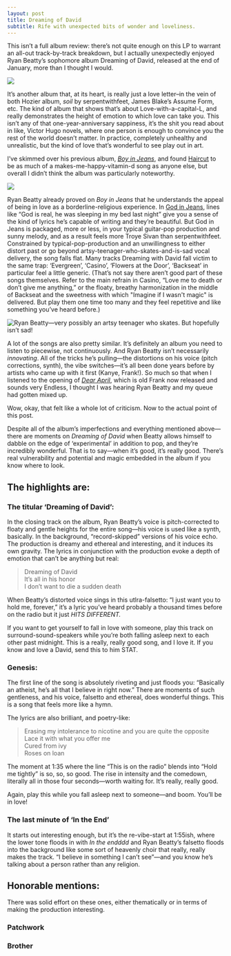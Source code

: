 ```yaml
---
layout: post
title: Dreaming of David
subtitle: Rife with unexpected bits of wonder and loveliness. 
---
```

This isn’t a full album review: there’s not quite enough on this LP to warrant an all-out track-by-track breakdown, but I actually unexpectedly enjoyed Ryan Beatty’s sophomore album Dreaming of David, released at the end of January, more than I thought I would. 

![](https://images.genius.com/ab15d564e1b9204efecb220f258ac69d.1000x1000x1.jpg)


It’s another album that, at its heart, is really just a love letter–in the vein of both Hozier album, *soil* by serpentwithfeet, James Blake’s Assume Form, etc. The kind of album that shows that’s about Love-with-a-capital-L, and really demonstrates the height of emotion to which love can take you. This isn’t any of that one-year-anniversary sappiness, it’s the shit you read about in like, Victor Hugo novels, where one person is enough to convince you the rest of the world doesn’t matter. In practice, completely unhealthy and unrealistic, but the kind of love that’s wonderful to see play out in art. 

I’ve skimmed over his previous album, [*Boy in Jeans*](https://open.spotify.com/album/2JCzwyBkW4xUNs35vlG3mn), and found [Haircut](https://open.spotify.com/track/3UY4s7F4Ard3T6vm7xcJxQ?si=vDxoRv0gQsuJsNesNMTdow) to be as much of a makes-me-happy-vitamin-d song as anyone else, but overall I didn’t think the album was particularly noteworthy.


![](https://t2.genius.com/unsafe/1188x0/https%3A%2F%2Fimages.genius.com%2F43c401bc0dab23d4711c38e529cab649.1000x1000x1.jpg)


Ryan Beatty already proved on *Boy in Jeans* that he understands the appeal of being in love as a borderline-religious experience. In [God in Jeans](https://open.spotify.com/track/1pu4luiWwVAcJRoCuqJfWg?si=QORZlZ9oS_2woQ55KMquYQ), lines like “God is real, he was sleeping in my bed last night” give you a sense of the kind of lyrics he’s capable of writing and they’re beautiful. But God in Jeans is packaged, more or less, in your typical guitar-pop production and sunny melody, and as a result feels more Troye Sivan than serpentwithfeet. Constrained by typical-pop-production and an unwillingness to either distort past or go beyond artsy-teenager-who-skates-and-is-sad vocal delivery, the song falls flat. Many tracks Dreaming with David fall victim to the same trap: ‘Evergreen’, ‘Casino’, ‘Flowers at the Door’, ‘Backseat’ in particular feel a little generic. (That’s not say there aren’t good part of these songs themselves. Refer to the main refrain in Casino, “Love me to death or don’t give me anything,” or the floaty, breathy harmonization in the middle of Backseat and the sweetness with which "Imagine if I wasn't magic" is delivered. But play them one time too many and they feel repetitive and like something you’ve heard before.)

![Ryan Beatty—very possibly an artsy teenager who skates. But hopefully isn’t sad!](https://thefader-res.cloudinary.com/private_images/w_1440,c_limit,f_auto,q_auto:best/R05_c4y5s3/ryan-beatty-boy-jeans-interview.jpg)

[](https://paper.dropbox.com/ep/redirect/image?url=https%3A%2F%2Fthefader-res.cloudinary.com%2Fprivate_images%2Fw_1440%2Cc_limit%2Cf_auto%2Cq_auto%3Abest%2FR05_c4y5s3%2Fryan-beatty-boy-jeans-interview.jpg&hmac=rlG2gberKd4ri6IHr%2F2TR6A4697bPI%2B908TBDArsNvQ%3D&width=1490)
A lot of the songs are also pretty similar. It’s definitely an album you need to listen to piecewise, not continuously. And Ryan Beatty isn’t necessarily *innovating*. All of the tricks he’s pulling—the distortions on his voice (pitch corrections, synth), the vibe switches—it’s all been done years before by artists who came up with it first (Kanye, Frank!). So much so that when I listened to the opening of [*Dear April*](https://open.spotify.com/track/62ljuuXo0zrcrtJnnOhfxT?si=eNpuma5RRma68iOR2yJIOw), which is old Frank now released and sounds very Endless, I thought I was hearing Ryan Beatty and my queue had gotten mixed up. 

Wow, okay, that felt like a whole lot of criticism. Now to the actual point of this post. 

Despite all of the album’s imperfections and everything mentioned above—there are moments on *Dreaming of David* when Beatty allows himself to dabble on the edge of ‘experimental’ in addition to pop, and they’re incredibly wonderful. That is to say—when it’s good, it’s really good. There’s real vulnerability and potential and magic embedded in the album if you know where to look. 


## The highlights are: 

### The titular ‘Dreaming of David’: ### 
In the closing track on the album, Ryan Beatty’s voice is pitch-corrected to floaty and gentle heights for the entire song—his voice is used like a synth, basically. In the background, “record-skipped” versions of his voice echo. The production is dreamy and ethereal and interesting, and it induces its own gravity. The lyrics in conjunction with the production evoke a depth of emotion that can’t be anything but real:

> Dreaming of David<br>
> It’s all in his honor<br>
> I don’t want to die a sudden death

When Beatty’s distorted voice sings in this utlra-falsetto: “I just want you to hold me, forever,” it’s a lyric you’ve heard probably a thousand times before on the radio but it just *HITS DIFFERENT.*  

If you want to get yourself to fall in love with someone, play this track on surround-sound-speakers while you’re both falling asleep next to each other past midnight. This is a really, really good song, and I love it. If you know and love a David, send this to him STAT. 

### Genesis: ###
The first line of the song is absolutely riveting and just floods you: “Basically an atheist, he’s all that I believe in right now.” There are moments of such gentleness, and his voice, falsetto and ethereal, does wonderful things. This is a song that feels more like a hymn.

The lyrics are also brilliant, and poetry-like: 

> Erasing my intolerance to nicotine and you are quite the opposite<br>
> Lace it with what you offer me<br>
> Cured from ivy<br>
> Roses on loan

The moment at 1:35 where the line “This is on the radio” blends into “Hold me tightly” is so, so, so good. The rise in intensity and the comedown, literally all in those four seconds—worth waiting for. It’s really, really good. 

Again, play this while you fall asleep next to someone—and boom. You’ll be in love!

### The last minute of ‘In the End’ ### 
It starts out interesting enough, but it’s the re-vibe-start at 1:55ish, where the lower tone floods in with *In the endddd* and Ryan Beatty’s falsetto floods into the background like some sort of heavenly choir that really, really makes the track. “I believe in something I can’t see”—and you know he’s talking about a person rather than any religion. 


## Honorable mentions:

There was solid effort on these ones, either thematically or in terms of making the production interesting.
### Patchwork ###  
### Brother ###


[](https://vignette.wikia.nocookie.net/brockhampton/images/b/bd/RyanBeatty.png/revision/latest?cb=20190831143422)

